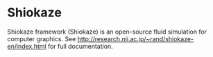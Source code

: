 # Shiokaze
Shiokaze framework (Shiokaze) is an open-source fluid simulation for computer graphics. See http://research.nii.ac.jp/~rand/shiokaze-en/index.html for full documentation.
